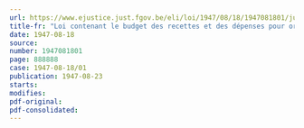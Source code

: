 ```yaml
---
url: https://www.ejustice.just.fgov.be/eli/loi/1947/08/18/1947081801/justel
title-fr: "Loi contenant le budget des recettes et des dépenses pour ordre pour l'exercice 1947"
date: 1947-08-18
source:
number: 1947081801
page: 888888
case: 1947-08-18/01
publication: 1947-08-23
starts:
modifies:
pdf-original:
pdf-consolidated:
---
```


